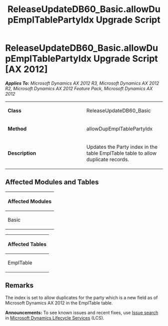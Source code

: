 ﻿---
title: ReleaseUpdateDB60_Basic.allowDupEmplTablePartyIdx Upgrade Script
TOCTitle: ReleaseUpdateDB60_Basic.allowDupEmplTablePartyIdx Upgrade Script
ms:assetid: 7561c4f3-3a65-3805-1aad-db3af44cbb8d
ms:mtpsurl: https://msdn.microsoft.com/en-us/library/JJ719298(v=AX.60)
ms:contentKeyID: 49709089
ms.date: 05/18/2015
mtps_version: v=AX.60
---

# ReleaseUpdateDB60\_Basic.allowDupEmplTablePartyIdx Upgrade Script [AX 2012]


_**Applies To:** Microsoft Dynamics AX 2012 R3, Microsoft Dynamics AX 2012 R2, Microsoft Dynamics AX 2012 Feature Pack, Microsoft Dynamics AX 2012_

<table>
<colgroup>
<col style="width: 50%" />
<col style="width: 50%" />
</colgroup>
<tbody>
<tr class="odd">
<td><p><strong>Class</strong></p></td>
<td><p>ReleaseUpdateDB60_Basic</p></td>
</tr>
<tr class="even">
<td><p><strong>Method</strong></p></td>
<td><p>allowDupEmplTablePartyIdx</p></td>
</tr>
<tr class="odd">
<td><p><strong>Description</strong></p></td>
<td><p>Updates the Party index in the table EmplTable table to allow duplicate records.</p></td>
</tr>
</tbody>
</table>


## Affected Modules and Tables

<table>
<colgroup>
<col style="width: 100%" />
</colgroup>
<thead>
<tr class="header">
<th><p>Affected Modules</p></th>
</tr>
</thead>
<tbody>
<tr class="odd">
<td><p>Basic</p></td>
</tr>
</tbody>
</table>


<table>
<colgroup>
<col style="width: 100%" />
</colgroup>
<thead>
<tr class="header">
<th><p>Affected Tables</p></th>
</tr>
</thead>
<tbody>
<tr class="odd">
<td><p>EmplTable</p></td>
</tr>
</tbody>
</table>


## Remarks

The index is set to allow duplicates for the party which is a new field as of Microsoft Dynamics AX 2012 in the EmplTable table.

  
**Announcements:** To see known issues and recent fixes, use [Issue search](http://go.microsoft.com/fwlink/?linkid=389258) in [Microsoft Dynamics Lifecycle Services](http://go.microsoft.com/fwlink/?linkid=306505) (LCS).

